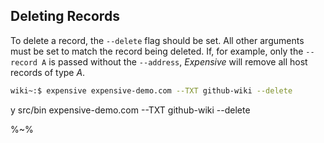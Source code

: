 ## Deleting Records

To delete a record, the `--delete` flag should be set. All other arguments must be set to match the record being deleted. If, for example, only the `--record A` is passed without the `--address`, _Expensive_ will remove all host records of type _A_.

```sh
wiki~:$ expensive expensive-demo.com --TXT github-wiki --delete
```

<fork lang="js">
  <answer regex="Are you sure you want to">y</answer>
  src/bin expensive-demo.com --TXT github-wiki --delete
</fork>

%~%